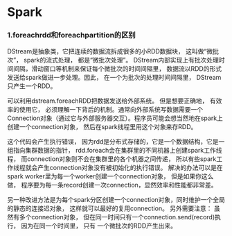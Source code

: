 # Spark
### 1.foreachrdd和foreachpartition的区别
DStream是抽象类，它把连续的数据流拆成很多的小RDD数据块， 这叫做“微批次”， spark的流式处理， 都是“微批次处理”。 DStream内部实现上有批次处理时间间隔，滑动窗口等机制来保证每个微批次的时间间隔里， 数据流以RDD的形式发送给spark做进一步处理。因此， 在一个为批次的处理时间间隔里， DStream只产生一个RDD。 

可以利用dstream.foreachRDD把数据发送给外部系统。 但是想要正确地， 有效率的使用它， 必须理解一下背后的机制。通常向外部系统写数据需要一个Connection对象（通过它与外部服务器交互）。程序员可能会想当然地在spark上创建一个connection对象， 然后在spark线程里用这个对象来存RDD。

这个代码会产生执行错误， 因为rdd是分布式存储的，它是一个数据结构，它是一组指向集群数据的指针， rdd.foreach会在集群里的不同机器上创建spark工作线程， 而connection对象则不会在集群里的各个机器之间传递， 所以有些spark工作线程就会产生connection对象没有被初始化的执行错误。 解决的办法可以是在spark worker里为每一个worker创建一个connection对象， 但是如果你这么做， 程序要为每一条record创建一次connection，显然效率和性能都非常差。

另一种改进方法是为每个spark分区创建一个connection对象，同时维护一个全局的静态的连接迟对象， 这样就可以最好的复用connection。 另外需要注意： 虽然有多个connection对象， 但在同一时间只有一个connection.send(record)执行， 因为在同一个时间里， 只有 一个微批次的RDD产生出来。
